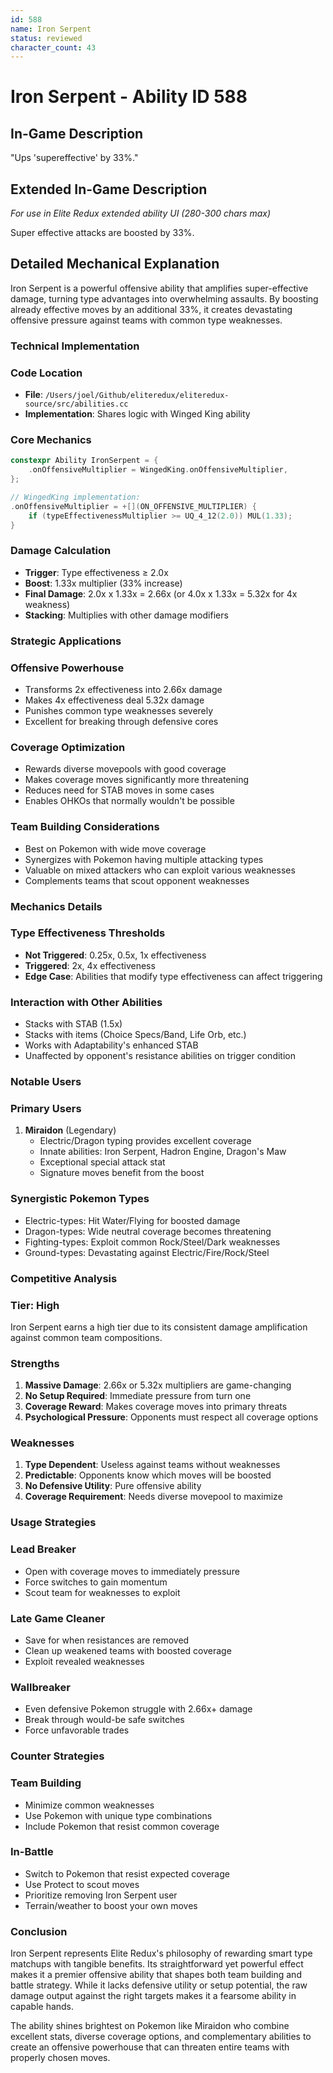 ```yaml
---
id: 588
name: Iron Serpent
status: reviewed
character_count: 43
---
```


# Iron Serpent - Ability ID 588

## In-Game Description
"Ups 'supereffective' by 33%."

## Extended In-Game Description
*For use in Elite Redux extended ability UI (280-300 chars max)*

Super effective attacks are boosted by 33%.

## Detailed Mechanical Explanation

Iron Serpent is a powerful offensive ability that amplifies super-effective damage, turning type advantages into overwhelming assaults. By boosting already effective moves by an additional 33%, it creates devastating offensive pressure against teams with common type weaknesses.

### Technical Implementation

### Code Location
- **File**: `/Users/joel/Github/eliteredux/eliteredux-source/src/abilities.cc`
- **Implementation**: Shares logic with Winged King ability

### Core Mechanics
```cpp
constexpr Ability IronSerpent = {
    .onOffensiveMultiplier = WingedKing.onOffensiveMultiplier,
};

// WingedKing implementation:
.onOffensiveMultiplier = +[](ON_OFFENSIVE_MULTIPLIER) {
    if (typeEffectivenessMultiplier >= UQ_4_12(2.0)) MUL(1.33);
}
```

### Damage Calculation
- **Trigger**: Type effectiveness ≥ 2.0x
- **Boost**: 1.33x multiplier (33% increase)
- **Final Damage**: 2.0x x 1.33x = 2.66x (or 4.0x x 1.33x = 5.32x for 4x weakness)
- **Stacking**: Multiplies with other damage modifiers

### Strategic Applications

### Offensive Powerhouse
- Transforms 2x effectiveness into 2.66x damage
- Makes 4x effectiveness deal 5.32x damage
- Punishes common type weaknesses severely
- Excellent for breaking through defensive cores

### Coverage Optimization
- Rewards diverse movepools with good coverage
- Makes coverage moves significantly more threatening
- Reduces need for STAB moves in some cases
- Enables OHKOs that normally wouldn't be possible

### Team Building Considerations
- Best on Pokemon with wide move coverage
- Synergizes with Pokemon having multiple attacking types
- Valuable on mixed attackers who can exploit various weaknesses
- Complements teams that scout opponent weaknesses

### Mechanics Details

### Type Effectiveness Thresholds
- **Not Triggered**: 0.25x, 0.5x, 1x effectiveness
- **Triggered**: 2x, 4x effectiveness
- **Edge Case**: Abilities that modify type effectiveness can affect triggering

### Interaction with Other Abilities
- Stacks with STAB (1.5x)
- Stacks with items (Choice Specs/Band, Life Orb, etc.)
- Works with Adaptability's enhanced STAB
- Unaffected by opponent's resistance abilities on trigger condition

### Notable Users

### Primary Users
1. **Miraidon** (Legendary)
   - Electric/Dragon typing provides excellent coverage
   - Innate abilities: Iron Serpent, Hadron Engine, Dragon's Maw
   - Exceptional special attack stat
   - Signature moves benefit from the boost

### Synergistic Pokemon Types
- Electric-types: Hit Water/Flying for boosted damage
- Dragon-types: Wide neutral coverage becomes threatening
- Fighting-types: Exploit common Rock/Steel/Dark weaknesses
- Ground-types: Devastating against Electric/Fire/Rock/Steel

### Competitive Analysis

### Tier: High
Iron Serpent earns a high tier due to its consistent damage amplification against common team compositions.

### Strengths
1. **Massive Damage**: 2.66x or 5.32x multipliers are game-changing
2. **No Setup Required**: Immediate pressure from turn one
3. **Coverage Reward**: Makes coverage moves into primary threats
4. **Psychological Pressure**: Opponents must respect all coverage options

### Weaknesses
1. **Type Dependent**: Useless against teams without weaknesses
2. **Predictable**: Opponents know which moves will be boosted
3. **No Defensive Utility**: Pure offensive ability
4. **Coverage Requirement**: Needs diverse movepool to maximize

### Usage Strategies

### Lead Breaker
- Open with coverage moves to immediately pressure
- Force switches to gain momentum
- Scout team for weaknesses to exploit

### Late Game Cleaner
- Save for when resistances are removed
- Clean up weakened teams with boosted coverage
- Exploit revealed weaknesses

### Wallbreaker
- Even defensive Pokemon struggle with 2.66x+ damage
- Break through would-be safe switches
- Force unfavorable trades

### Counter Strategies

### Team Building
- Minimize common weaknesses
- Use Pokemon with unique type combinations
- Include Pokemon that resist common coverage

### In-Battle
- Switch to Pokemon that resist expected coverage
- Use Protect to scout moves
- Prioritize removing Iron Serpent user
- Terrain/weather to boost your own moves

### Conclusion

Iron Serpent represents Elite Redux's philosophy of rewarding smart type matchups with tangible benefits. Its straightforward yet powerful effect makes it a premier offensive ability that shapes both team building and battle strategy. While it lacks defensive utility or setup potential, the raw damage output against the right targets makes it a fearsome ability in capable hands.

The ability shines brightest on Pokemon like Miraidon who combine excellent stats, diverse coverage options, and complementary abilities to create an offensive powerhouse that can threaten entire teams with properly chosen moves.